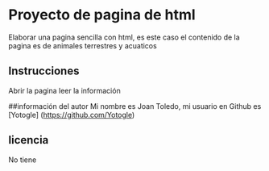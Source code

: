 # Proyecto de pagina de html
Elaborar una pagina sencilla con html, es este caso el contenido de la pagina es de animales terrestres y acuaticos

## Instrucciones
Abrir la pagina
leer la información

##información del autor
Mi nombre es Joan Toledo, mi usuario en Github es [Yotogle] (https://github.com/Yotogle)

## licencia
No tiene 
